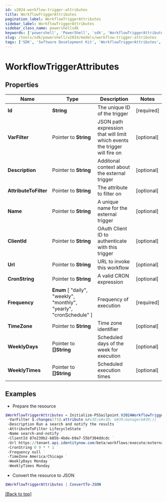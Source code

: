 ```yaml
---
id: v2024-workflow-trigger-attributes
title: WorkflowTriggerAttributes
pagination_label: WorkflowTriggerAttributes
sidebar_label: WorkflowTriggerAttributes
sidebar_class_name: powershellsdk
keywords: ['powershell', 'PowerShell', 'sdk', 'WorkflowTriggerAttributes', 'V2024WorkflowTriggerAttributes'] 
slug: /tools/sdk/powershell/v2024/models/workflow-trigger-attributes
tags: ['SDK', 'Software Development Kit', 'WorkflowTriggerAttributes', 'V2024WorkflowTriggerAttributes']
---
```



# WorkflowTriggerAttributes

## Properties

Name | Type | Description | Notes
------------ | ------------- | ------------- | -------------
**Id** |  **String** | The unique ID of the trigger | [required]
**VarFilter** |  Pointer to **String** | JSON path expression that will limit which events the trigger will fire on | [optional] 
**Description** |  Pointer to **String** | Additonal context about the external trigger | [optional] 
**AttributeToFilter** |  Pointer to **String** | The attribute to filter on | [optional] 
**Name** |  Pointer to **String** | A unique name for the external trigger | [optional] 
**ClientId** |  Pointer to **String** | OAuth Client ID to authenticate with this trigger | [optional] 
**Url** |  Pointer to **String** | URL to invoke this workflow | [optional] 
**CronString** |  Pointer to **String** | A valid CRON expression | [optional] 
**Frequency** |   **Enum** [  "daily",    "weekly",    "monthly",    "yearly",    "cronSchedule" ] | Frequency of execution | [required]
**TimeZone** |  Pointer to **String** | Time zone identifier | [optional] 
**WeeklyDays** |  Pointer to **[]String** | Scheduled days of the week for execution | [optional] 
**WeeklyTimes** |  Pointer to **[]String** | Scheduled execution times | [optional] 

## Examples

- Prepare the resource
```powershell
$WorkflowTriggerAttributes = Initialize-PSSailpoint.V2024WorkflowTriggerAttributes  -Id idn:identity-attributes-changed `
 -VarFilter $.changes[?(@.attribute &#x3D;&#x3D; &#39;manager&#39;)] `
 -Description Run a search and notify the results `
 -AttributeToFilter LifecycleState `
 -Name search-and-notify `
 -ClientId 87e239b2-b85b-4bde-b9a7-55bf304ddcdc `
 -Url https://tenant.api.identitynow.com/beta/workflows/execute/external/c79e0079-562c-4df5-aa73-60a9e25c916d `
 -CronString 0 9 * * 1 `
 -Frequency null `
 -TimeZone America/Chicago `
 -WeeklyDays Monday `
 -WeeklyTimes Monday
```

- Convert the resource to JSON
```powershell
$WorkflowTriggerAttributes | ConvertTo-JSON
```


[[Back to top]](#) 

